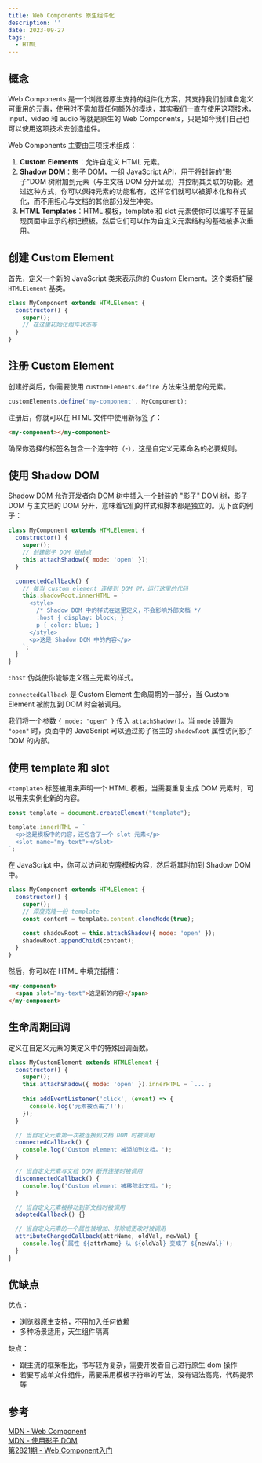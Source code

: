 ```yaml
---
title: Web Components 原生组件化
description: ''
date: 2023-09-27
tags:
  - HTML
---
```


## 概念

Web Components 是一个浏览器原生支持的组件化方案，其支持我们创建自定义可重用的元素，使用时不需加载任何额外的模块，其实我们一直在使用这项技术，input、video 和 audio 等就是原生的 Web Components，只是如今我们自己也可以使用这项技术去创造组件。

Web Components 主要由三项技术组成：

1. **Custom Elements**：允许自定义 HTML 元素。
2. **Shadow DOM**：影子 DOM，一组 JavaScript API，用于将封装的“影子”DOM 树附加到元素（与主文档 DOM 分开呈现）并控制其关联的功能。通过这种方式，你可以保持元素的功能私有，这样它们就可以被脚本化和样式化，而不用担心与文档的其他部分发生冲突。
3. **HTML Templates**：HTML 模板，template 和 slot 元素使你可以编写不在呈现页面中显示的标记模板。然后它们可以作为自定义元素结构的基础被多次重用。

## 创建 Custom Element

首先，定义一个新的 JavaScript 类来表示你的 Custom Element。这个类将扩展 `HTMLElement` 基类。

```javascript
class MyComponent extends HTMLElement {
  constructor() {
    super();
    // 在这里初始化组件状态等
  }
}
```

## 注册 Custom Element

创建好类后，你需要使用 `customElements.define` 方法来注册您的元素。

```javascript
customElements.define('my-component', MyComponent);
```

注册后，你就可以在 HTML 文件中使用新标签了：

```html
<my-component></my-component>
```

确保你选择的标签名包含一个连字符（-），这是自定义元素命名的必要规则。

## 使用 Shadow DOM

Shadow DOM 允许开发者向 DOM 树中插入一个封装的 "影子" DOM 树，影子 DOM 与主文档的 DOM 分开，意味着它们的样式和脚本都是独立的。见下面的例子：

```javascript
class MyComponent extends HTMLElement {
  constructor() {
    super();
    // 创建影子 DOM 根结点
    this.attachShadow({ mode: 'open' });
  }

  connectedCallback() {
    // 每当 custom element 连接到 DOM 时，运行这里的代码
    this.shadowRoot.innerHTML = `
      <style>
        /* Shadow DOM 中的样式在这里定义，不会影响外部文档 */
        :host { display: block; }
        p { color: blue; }
      </style>
      <p>这是 Shadow DOM 中的内容</p>
    `;
  }
}
```
`:host` 伪类使你能够定义宿主元素的样式。

`connectedCallback` 是 Custom Element 生命周期的一部分，当 Custom Element 被附加到 DOM 时会被调用。

我们将一个参数 `{ mode: "open" }` 传入 `attachShadow()`。当 `mode` 设置为 `"open"` 时，页面中的 JavaScript 可以通过影子宿主的 `shadowRoot` 属性访问影子 DOM 的内部。

## 使用 template 和 slot

`<template>` 标签被用来声明一个 HTML 模板，当需要重复生成 DOM 元素时，可以用来实例化新的内容。

```js
const template = document.createElement("template");

template.innerHTML = `
  <p>这是模板中的内容，还包含了一个 slot 元素</p>
  <slot name="my-text"></slot>
`;
```

在 JavaScript 中，你可以访问和克隆模板内容，然后将其附加到 Shadow DOM 中。

```javascript
class MyComponent extends HTMLElement {
  constructor() {
    super();
    // 深度克隆一份 template
    const content = template.content.cloneNode(true);

    const shadowRoot = this.attachShadow({ mode: 'open' });
    shadowRoot.appendChild(content);
  }
}
```

然后，你可以在 HTML 中填充插槽：

```html
<my-component>
  <span slot="my-text">这是新的内容</span>
</my-component>
```

## 生命周期回调

定义在自定义元素的类定义中的特殊回调函数。

```javascript
class MyCustomElement extends HTMLElement {
  constructor() {
    super();
    this.attachShadow({ mode: 'open' }).innerHTML = `...`;
    
    this.addEventListener('click', (event) => {
      console.log('元素被点击了!');
    });
  }

  // 当自定义元素第一次被连接到文档 DOM 时被调用
  connectedCallback() {
    console.log('Custom element 被添加到文档。');
  }

  // 当自定义元素与文档 DOM 断开连接时被调用
  disconnectedCallback() {
    console.log('Custom element 被移除出文档。');
  }

  // 当自定义元素被移动到新文档时被调用
  adoptedCallback() {}

  // 当自定义元素的一个属性被增加、移除或更改时被调用
  attributeChangedCallback(attrName, oldVal, newVal) {
    console.log(`属性 ${attrName} 从 ${oldVal} 变成了 ${newVal}`);
  }
}
```

## 优缺点

优点：
- 浏览器原生支持，不用加入任何依赖
- 多种场景适用，天生组件隔离

缺点：
- 跟主流的框架相比，书写较为复杂，需要开发者自己进行原生 dom 操作
- 若要写成单文件组件，需要采用模板字符串的写法，没有语法高亮，代码提示等

## 参考

[MDN - Web Component](https://developer.mozilla.org/zh-CN/docs/Web/API/Web_components)\
[MDN - 使用影子 DOM](https://developer.mozilla.org/zh-CN/docs/Web/API/Web_components/Using_shadow_DOM)\
[第2821期 - Web Component入门](https://mp.weixin.qq.com/s?__biz=MjM5MTA1MjAxMQ==&mid=2651259938&idx=1&sn=0cf18c4569f09a7a36725bac6ab76137&chksm=bd48dda68a3f54b073a442d153910851a14220d709b98fc7e4715f1f7a9572d03053898de7b4&scene=21#wechat_redirect)
